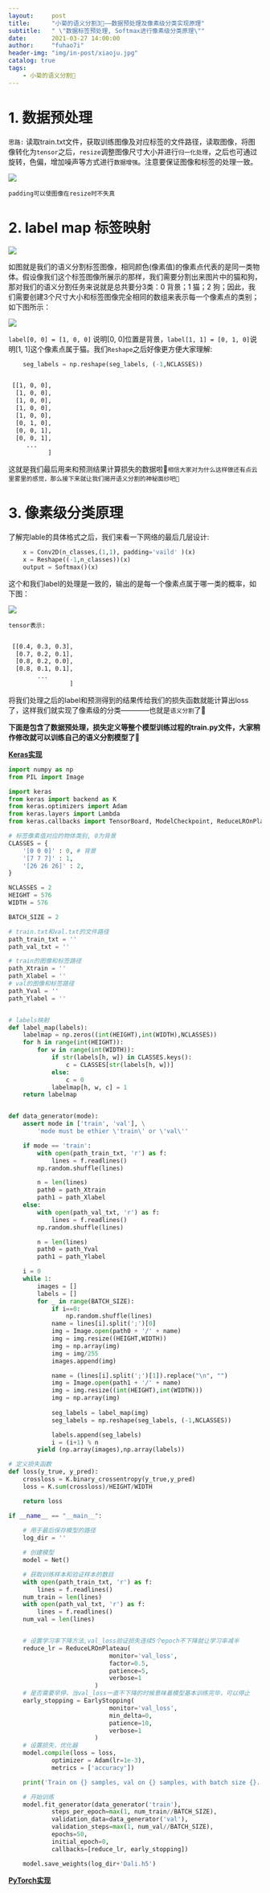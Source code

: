 ```yaml
---
layout:     post
title:      "小菊的语义分割3🌼——数据预处理及像素级分类实现原理"
subtitle:   " \"数据标签预处理, Softmax进行像素级分类原理\""
date:       2021-03-27 14:00:00
author:     "fuhao7i"
header-img: "img/in-post/xiaoju.jpg"
catalog: true
tags:
    - 小菊的语义分割🌼
---
```


# 1. 数据预处理

`思路:` 读取train.txt文件，获取训练图像及对应标签的文件路径，读取图像，将图像转化为`tensor`之后，`resize`调整图像尺寸大小并进行`归一化处理`，之后也可通过旋转，色偏，增加噪声等方式进行`数据增强`。注意要保证图像和标签的处理一致。

<img src='https://img-blog.csdnimg.cn/20210327141350996.png' center>

`padding可以使图像在resize时不失真`

# 2. label map 标签映射

<img src='https://img-blog.csdnimg.cn/20210328145544433.png' center>

如图就是我们的语义分割标签图像，相同颜色(像素值)的像素点代表的是同一类物体。假设像我们这个标签图像所展示的那样，我们需要分割出来图片中的猫和狗，那对我们的语义分割任务来说就是总共要分3类：0 背景；1 猫；2 狗；因此，我们需要创建3个尺寸大小和标签图像完全相同的数组来表示每一个像素点的类别；如下图所示：

<img src='https://img-blog.csdnimg.cn/20210328145242405.png' center>

`label[0, 0] = [1, 0, 0]` 说明[0, 0]位置是背景，`label[1, 1] = [0, 1, 0]`说明[1, 1]这个像素点属于猫。我们`Reshape`之后好像更方便大家理解:

```python
    seg_labels = np.reshape(seg_labels, (-1,NCLASSES))
```

```Bash

 [[1, 0, 0],
  [1, 0, 0],
  [1, 0, 0],
  [1, 0, 0],
  [1, 0, 0],
  [0, 1, 0],
  [0, 0, 1],
  [0, 0, 1],
     ...
           ]
```

这就是我们最后用来和预测结果计算损失的数据啦🌼`相信大家对为什么这样做还有点云里雾里的感觉，那么接下来就让我们揭开语义分割的神秘面纱吧🌼`

# 3. 像素级分类原理

了解完lable的具体格式之后，我们来看一下网络的最后几层设计:

```python
    x = Conv2D(n_classes,(1,1), padding='vaild' )(x)
	x = Reshape((-1,n_classes))(x)
	output = Softmax()(x)
```

这个和我们label的处理是一致的，输出的是每一个像素点属于哪一类的概率，如下图：

<img src='https://img-blog.csdnimg.cn/20210328152456675.png' center>

`tensor表示:`
```Bash

 [[0.4, 0.3, 0.3],
  [0.7, 0.2, 0.1],
  [0.8, 0.2, 0.0],
  [0.8, 0.1, 0.1],
        ...
                 ]
```

将我们处理之后的label和预测得到的结果传给我们的损失函数就能计算出loss了，这样我们就实现了像素级的分类————也就是`语义分割`了🌼

**下面是包含了数据预处理，损失定义等整个模型训练过程的train.py文件，大家稍作修改就可以训练自己的语义分割模型了🌼**

**[Keras实现](https://keras.io/zh/models/model/)**

```python
import numpy as np
from PIL import Image

import keras
from keras import backend as K
from keras.optimizers import Adam
from keras.layers import Lambda
from keras.callbacks import TensorBoard, ModelCheckpoint, ReduceLROnPlateau, EarlyStopping

# 标签像素值对应的物体类别, 0为背景
CLASSES = {
    '[0 0 0]' : 0, # 背景
    '[7 7 7]' : 1,
    '[26 26 26]' : 2,
}

NCLASSES = 2
HEIGHT = 576
WIDTH = 576

BATCH_SIZE = 2

# train.txt和val.txt的文件路径
path_train_txt = ''
path_val_txt = ''

# train的图像和标签路径
path_Xtrain = ''
path_Xlabel = ''
# val的图像和标签路径
path_Yval = ''
path_Ylabel = ''


# labels映射
def label_map(labels):
    labelmap = np.zeros((int(HEIGHT),int(WIDTH),NCLASSES))
    for h in range(int(HEIGHT)):
        for w in range(int(WIDTH)):
            if str(labels[h, w]) in CLASSES.keys():
                c = CLASSES[str(labels[h, w])]
            else:
                c = 0
            labelmap[h, w, c] = 1
    return labelmap


def data_generator(mode):
    assert mode in ['train', 'val'], \
        'mode must be ethier \'train\' or \'val\''

    if mode == 'train':
        with open(path_train_txt, 'r') as f:
            lines = f.readlines()
        np.random.shuffle(lines)

        n = len(lines)
        path0 = path_Xtrain
        path1 = path_Xlabel
    else:
        with open(path_val_txt, 'r') as f:
            lines = f.readlines()
        np.random.shuffle(lines)

        n = len(lines)
        path0 = path_Yval
        path1 = path_Ylabel 

    i = 0
    while 1:
        images = []
        labels = []
        for _ in range(BATCH_SIZE):
            if i==0:
                np.random.shuffle(lines)
            name = lines[i].split(';')[0]
            img = Image.open(path0 + '/' + name)
            img = img.resize((HEIGHT,WIDTH))
            img = np.array(img)
            img = img/255
            images.append(img)

            name = (lines[i].split(';')[1]).replace("\n", "")
            img = Image.open(path1 + '/' + name)
            img = img.resize((int(HEIGHT),int(WIDTH)))
            img = np.array(img)
            
            seg_labels = label_map(img)
            seg_labels = np.reshape(seg_labels, (-1,NCLASSES))

            labels.append(seg_labels)
            i = (i+1) % n
        yield (np.array(images),np.array(labels))

# 定义损失函数
def loss(y_true, y_pred):
    crossloss = K.binary_crossentropy(y_true,y_pred)
    loss = K.sum(crossloss)/HEIGHT/WIDTH

    return loss

if __name__ == "__main__":
    
    # 用于最后保存模型的路径
    log_dir = ''

    # 创建模型
    model = Net()

    # 获取训练样本和验证样本的数目
    with open(path_train_txt, 'r') as f:
        lines = f.readlines()
    num_train = len(lines)
    with open(path_val_txt, 'r') as f:
        lines = f.readlines()
    num_val = len(lines)


    # 设置学习率下降方法,val_loss验证损失连续5个epoch不下降就让学习率减半
    reduce_lr = ReduceLROnPlateau(
                            monitor='val_loss', 
                            factor=0.5, 
                            patience=5, 
                            verbose=1
                        )
    # 是否需要早停，当val_loss一直不下降的时候意味着模型基本训练完毕，可以停止
    early_stopping = EarlyStopping(
                            monitor='val_loss', 
                            min_delta=0, 
                            patience=10, 
                            verbose=1
                        )
    # 设置损失，优化器
    model.compile(loss = loss,
            optimizer = Adam(lr=1e-3),
            metrics = ['accuracy'])

    print('Train on {} samples, val on {} samples, with batch size {}.'.format(num_train, num_val, BATCH_SIZE))

    # 开始训练
    model.fit_generator(data_generator('train'),
            steps_per_epoch=max(1, num_train//BATCH_SIZE),
            validation_data=data_generator('val'),
            validation_steps=max(1, num_val//BATCH_SIZE),
            epochs=50,
            initial_epoch=0,
            callbacks=[reduce_lr, early_stopping])

    model.save_weights(log_dir+'Dali.h5')


```

**[PyTorch实现](https://fuhao7i.com/2021/03/12/dalitools2/)**

